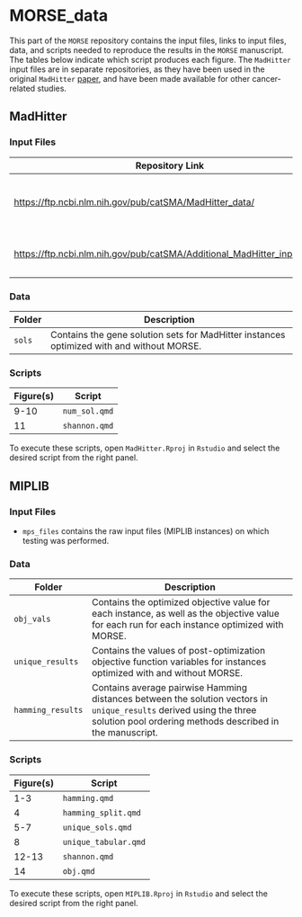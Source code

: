 # MORSE_data
This part of the `MORSE` repository contains the input files, links to input files, data, and scripts needed to reproduce the results in the `MORSE` manuscript. The tables below indicate which script produces each figure. The `MadHitter` input files are in separate repositories, as they have been used in the original `MadHitter` [paper](https://www.nature.com/articles/s41467-022-29154-2), and have been made available for other cancer-related studies.

## MadHitter

### Input Files
|Repository Link|Datasets|
|---------------|--------|
|https://ftp.ncbi.nlm.nih.gov/pub/catSMA/MadHitter_data/|`EMTAB6149`, `GSE103322`, `GSE70630`, `GSE84465`, `GSE89567`|
|https://ftp.ncbi.nlm.nih.gov/pub/catSMA/Additional_MadHitter_input_files/|`GSE117570`, `GSE127465`, `GSE147082`, `GSE162708`|

### Data
|Folder|Description|
|------|-----------|
|`sols`|Contains the gene solution sets for MadHitter instances optimized with and without MORSE.| 

### Scripts
|Figure(s)|Script|
|---------|------|
|9-10     |`num_sol.qmd`|
|11       |`shannon.qmd`|

To execute these scripts, open `MadHitter.Rproj` in `Rstudio` and select the desired script from the right panel.


## MIPLIB

### Input Files
- `mps_files` contains the raw input files (MIPLIB instances) on which testing was performed.

### Data
|Folder|Description|
|------|-----------|
|`obj_vals`|Contains the optimized objective value for each instance, as well as the objective value for each run for each instance optimized with MORSE. 
|`unique_results`| Contains the values of post-optimization objective function variables for instances optimized with and without MORSE.|
|`hamming_results`| Contains average pairwise Hamming distances between the solution vectors in `unique_results` derived using the three solution pool ordering methods described in the manuscript.|


### Scripts
|Figure(s)|Script|
|---------|------|
|1-3      |`hamming.qmd`|
|4        |`hamming_split.qmd`|
|5-7      |`unique_sols.qmd`|
|8        |`unique_tabular.qmd`|
|12-13    |`shannon.qmd`|
|14       |`obj.qmd`|

To execute these scripts, open `MIPLIB.Rproj` in `Rstudio` and select the desired script from the right panel.